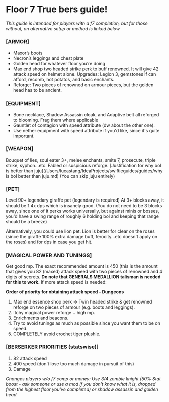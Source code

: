 # Floor 7 True bers guide!
_This guide is intended for players with a f7 completion, but for those without, an alternative setup or method is linked below_

### [ARMOR]
- Maxor’s boots
- Necron’s leggings and chest plate
- Golden head for whatever floor you’re doing
- Max end shop two headed strike perk to buff renowned. It will give 42 attack speed on helmet alone.
  Upgrades: Legion 3, gemstones if can afford, recomb, hot potatos, and basic enchants.
- Reforge: Two pieces of renowned on armour pieces, but the golden head has to be ancient. 

### [EQUIPMENT]
- Bone necklace, Shadow Assassin cloak, and Adaptive belt all reforged to blooming. Frag them where applicable
- Gauntlet of contagion with speed attribute (dw about the other one).
- Use nether equipment with speed attribute if you'd like, since it's quite important.

### [WEAPON]
Bouquet of lies, soul eater 3+, melee enchants, smite 7, prosecute, triple strike, syphon...etc. Fabled or suspicious reforge.
[Justification for why bol is better than juju](/Users/lucastang/IdeaProjects/swiftieguides/guides/why is bol better than juju.md) 
(You can skip juju entirely)


### [PET]
Level 90+ legendary giraffe pet (legendary is required)
At 3+ blocks away, it should be 1.4x dps which is insanely good. (You do not need to be 3 blocks away, since one of it perks works universally, but against minis or bosses, you'd have a swing range of roughly 6 holding bol and keeping that range should be a breeze)

Alternatively, you could use lion pet. Lion is better for clear on the roses (since the giraffe 100% extra damage buff, ferocity...etc doesn't apply on the roses) and for dps in case you get hit.


### [MAGICAL POWER AND TUNINGS]
Get good mp. The exact recommended amount is 450 (this is the amount that gives you 82 (maxed) attack speed with two pieces of renowned and 4 digits of secrets. **Do note that GENERALS MEDALLION talisman is needed for this to work.**
If more attack speed is needed:

**Order of priority for obtaining attack speed - Dungeons**
1) Max end essence shop perk -> Twin headed strike & get renowned reforge on two pieces of armour (e.g. boots and leggings).
2) Itchy magical power reforge + high mp.
3) Enrichments and beacons.
4) Try to avoid tunings as much as possible since you want them to be on speed.
5) COMPLETELY avoid crochet tiger plushie.

### [BERSERKER PRIORITIES (statswise)]
1) 82 attack speed
2) 400 speed (don't lose too much damage in pursuit of this)
3) Damage

_Changes players w/o f7 comp or money: Use 3/4 zombie knight (50% Stat boost - ask someone or use a mod if you don't know what it is, dropped from the highest floor you've completed) or shadow assassin and golden head._

